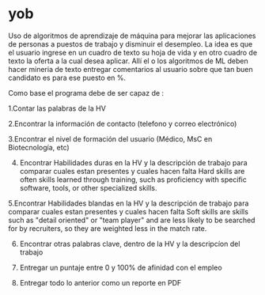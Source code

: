 # yob
Uso de algoritmos de aprendizaje de máquina para mejorar las aplicaciones de personas a puestos de trabajo y disminuir el desempleo.
La idea es que el usuario ingrese en un cuadro de texto su hoja de vida y en otro cuadro de texto la oferta a la cual desea aplicar.
Allí el o los algoritmos de ML deben hacer mineria de texto entregar comentarios al usuario sobre que tan buen candidato es para ese puesto en %.

Como base el programa debe de ser capaz de :

  1.Contar las palabras de la HV
  
  2.Encontrar la información de contacto (telefono y correo electrónico)
  
  3.Encontrar el nivel de formación del usuario (Médico, MsC en Biotecnología, etc)
  
  4. Encontrar Habilidades duras en la HV y la descripción de trabajo para comparar cuales estan presentes y cuales hacen falta 
    Hard skills are often skills learned through training, such as proficiency with specific software, tools, or other specialized skills.
    
  5.Encontrar Habilidades blandas en la HV y la descripción de trabajo para comparar cuales estan presentes y cuales hacen falta
    Soft skills are skills such as "detail oriented" or "team player" and are less likely to be searched for by recruiters, so they are         weighted less in the match rate.
    
  6. Encontrar otras palabras clave, dentro de la HV y la descripcíon del trabajo
  
  7. Entregar un puntaje entre 0 y 100% de afinidad con el empleo
  
  8. Entregar todo lo anterior como un reporte en PDF
 
